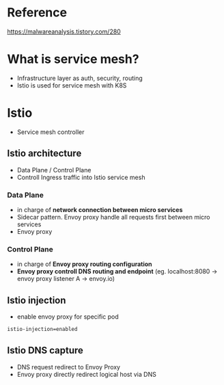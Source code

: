 # Reference
https://malwareanalysis.tistory.com/280

# What is service mesh?
- Infrastructure layer as auth, security, routing
- Istio is used for service mesh with K8S
# Istio
- Service mesh controller 
## Istio architecture
- Data Plane / Control Plane
- Controll Ingress traffic into Istio service mesh
### Data Plane
- in charge of **network connection between micro services**
- Sidecar pattern. Envoy proxy handle all requests first between micro services
- Envoy proxy
### Control Plane
- in charge of **Envoy proxy routing configuration**
- **Envoy proxy controll DNS routing and endpoint**
  (eg. localhost:8080 -> envoy proxy listener A -> envoy.io)
## Istio injection
- enable envoy proxy for specific pod
```bash
istio-injection=enabled
```
## Istio DNS capture
- DNS request redirect to Envoy Proxy
- Envoy proxy directly redirect logical host via DNS